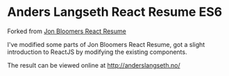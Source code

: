 # Anders Langseth React Resume ES6

Forked from [Jon Bloomers React Resume](https://github.com/freaksauce/React-Resume)

I've modified some parts of Jon Bloomers React Resume, got a slight introduction to ReactJS by modifying the existing components.

The result can be viewed online at http://anderslangseth.no/
